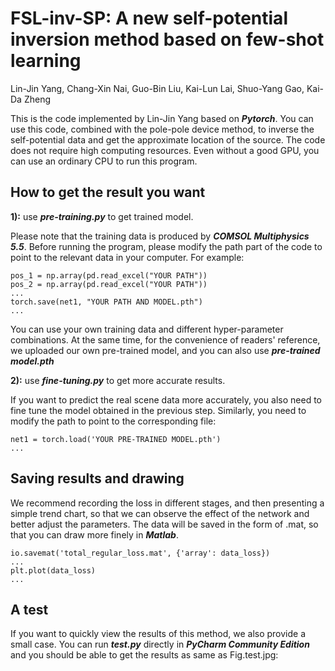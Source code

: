 # FSL-inv-SP: A new self-potential inversion method based on few-shot learning
Lin-Jin Yang, Chang-Xin Nai, Guo-Bin Liu, Kai-Lun Lai, Shuo-Yang Gao, Kai-Da Zheng

This is the code implemented by Lin-Jin Yang based on ***Pytorch***. You can use this code, combined with the pole-pole device method, to inverse the self-potential data and get the approximate location of the source. The code does not require high computing resources. Even without a good GPU, you can use an ordinary CPU to run this program.

## How to get the result you want
**1):** use ***pre-training.py*** to get trained model.

Please note that the training data is produced by ***COMSOL Multiphysics 5.5***. Before running the program, please modify the path part of the code to point to the relevant data in your computer. For example:
```
pos_1 = np.array(pd.read_excel("YOUR PATH"))
pos_2 = np.array(pd.read_excel("YOUR PATH"))
...
torch.save(net1, "YOUR PATH AND MODEL.pth")
...
```
You can use your own training data and different hyper-parameter combinations. At the same time, for the convenience of readers' reference, we uploaded our own pre-trained model, and you can also use ***pre-trained model.pth***

**2):** use ***fine-tuning.py*** to get more accurate results.

If you want to predict the real scene data more accurately, you also need to fine tune the model obtained in the previous step. Similarly, you need to modify the path to point to the corresponding file:
```
net1 = torch.load('YOUR PRE-TRAINED MODEL.pth')
...
```

## Saving results and drawing

We recommend recording the loss in different stages, and then presenting a simple trend chart, so that we can observe the effect of the network and better adjust the parameters. The data will be saved in the form of .mat, so that you can draw more finely in ***Matlab***.
```
io.savemat('total_regular_loss.mat', {'array': data_loss})
...
plt.plot(data_loss)
...
```

## A test

If you want to quickly view the results of this method, we also provide a small case. You can run ***test.py*** directly in ***PyCharm Community Edition*** and you should be able to get the results as same as Fig.test.jpg:
